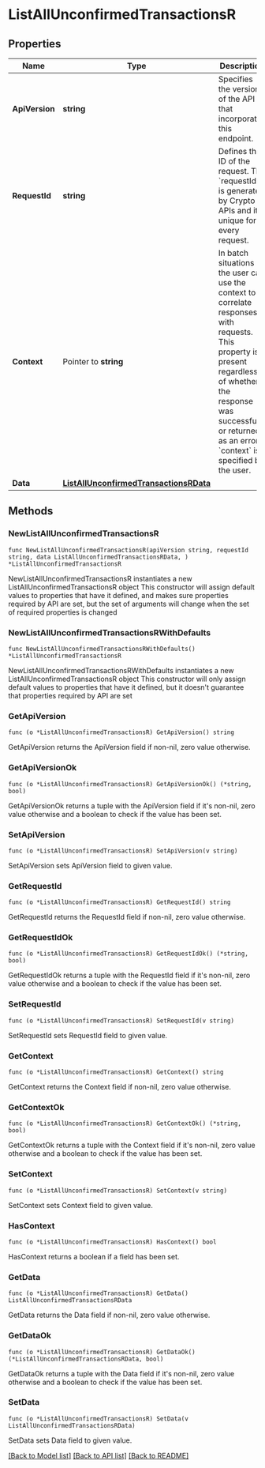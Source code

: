 # ListAllUnconfirmedTransactionsR

## Properties

Name | Type | Description | Notes
------------ | ------------- | ------------- | -------------
**ApiVersion** | **string** | Specifies the version of the API that incorporates this endpoint. | 
**RequestId** | **string** | Defines the ID of the request. The &#x60;requestId&#x60; is generated by Crypto APIs and it&#39;s unique for every request. | 
**Context** | Pointer to **string** | In batch situations the user can use the context to correlate responses with requests. This property is present regardless of whether the response was successful or returned as an error. &#x60;context&#x60; is specified by the user. | [optional] 
**Data** | [**ListAllUnconfirmedTransactionsRData**](ListAllUnconfirmedTransactionsRData.md) |  | 

## Methods

### NewListAllUnconfirmedTransactionsR

`func NewListAllUnconfirmedTransactionsR(apiVersion string, requestId string, data ListAllUnconfirmedTransactionsRData, ) *ListAllUnconfirmedTransactionsR`

NewListAllUnconfirmedTransactionsR instantiates a new ListAllUnconfirmedTransactionsR object
This constructor will assign default values to properties that have it defined,
and makes sure properties required by API are set, but the set of arguments
will change when the set of required properties is changed

### NewListAllUnconfirmedTransactionsRWithDefaults

`func NewListAllUnconfirmedTransactionsRWithDefaults() *ListAllUnconfirmedTransactionsR`

NewListAllUnconfirmedTransactionsRWithDefaults instantiates a new ListAllUnconfirmedTransactionsR object
This constructor will only assign default values to properties that have it defined,
but it doesn't guarantee that properties required by API are set

### GetApiVersion

`func (o *ListAllUnconfirmedTransactionsR) GetApiVersion() string`

GetApiVersion returns the ApiVersion field if non-nil, zero value otherwise.

### GetApiVersionOk

`func (o *ListAllUnconfirmedTransactionsR) GetApiVersionOk() (*string, bool)`

GetApiVersionOk returns a tuple with the ApiVersion field if it's non-nil, zero value otherwise
and a boolean to check if the value has been set.

### SetApiVersion

`func (o *ListAllUnconfirmedTransactionsR) SetApiVersion(v string)`

SetApiVersion sets ApiVersion field to given value.


### GetRequestId

`func (o *ListAllUnconfirmedTransactionsR) GetRequestId() string`

GetRequestId returns the RequestId field if non-nil, zero value otherwise.

### GetRequestIdOk

`func (o *ListAllUnconfirmedTransactionsR) GetRequestIdOk() (*string, bool)`

GetRequestIdOk returns a tuple with the RequestId field if it's non-nil, zero value otherwise
and a boolean to check if the value has been set.

### SetRequestId

`func (o *ListAllUnconfirmedTransactionsR) SetRequestId(v string)`

SetRequestId sets RequestId field to given value.


### GetContext

`func (o *ListAllUnconfirmedTransactionsR) GetContext() string`

GetContext returns the Context field if non-nil, zero value otherwise.

### GetContextOk

`func (o *ListAllUnconfirmedTransactionsR) GetContextOk() (*string, bool)`

GetContextOk returns a tuple with the Context field if it's non-nil, zero value otherwise
and a boolean to check if the value has been set.

### SetContext

`func (o *ListAllUnconfirmedTransactionsR) SetContext(v string)`

SetContext sets Context field to given value.

### HasContext

`func (o *ListAllUnconfirmedTransactionsR) HasContext() bool`

HasContext returns a boolean if a field has been set.

### GetData

`func (o *ListAllUnconfirmedTransactionsR) GetData() ListAllUnconfirmedTransactionsRData`

GetData returns the Data field if non-nil, zero value otherwise.

### GetDataOk

`func (o *ListAllUnconfirmedTransactionsR) GetDataOk() (*ListAllUnconfirmedTransactionsRData, bool)`

GetDataOk returns a tuple with the Data field if it's non-nil, zero value otherwise
and a boolean to check if the value has been set.

### SetData

`func (o *ListAllUnconfirmedTransactionsR) SetData(v ListAllUnconfirmedTransactionsRData)`

SetData sets Data field to given value.



[[Back to Model list]](../README.md#documentation-for-models) [[Back to API list]](../README.md#documentation-for-api-endpoints) [[Back to README]](../README.md)


